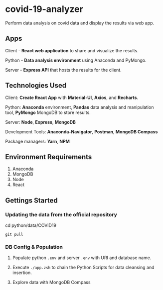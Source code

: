 # covid-19-analyzer

Perform data analysis on covid data and display the results via web app.

## Apps

Client - **React web application** to share and visualize the results.

Python - **Data analysis environment** using Anaconda and PyMongo.

Server - **Express API** that hosts the results for the client.

## Technologies Used

Client: **Create React App** with **Material-UI**, **Axios**, and **Recharts**.

Python: **Anaconda** environment, **Pandas** data analysis and manipulation tool, **PyMongo** MongoDB to store results.

Server: **Node**, **Express**, **MongoDB**

Development Tools: **Anaconda-Navigator**, **Postman**, **MongoDB Compass**

Package managers: **Yarn**, **NPM**

## Environment Requirements

1. Anaconda
2. MongoDB
3. Node
4. React

## Gettings Started

### Updating the data from the official repository

cd python/data/COVID19

`git pull`

### DB Config & Population

1. Populate python `.env` and server `.env` with URI and database name.

2. Execute `./app.zsh` to chain the Python Scripts for data cleansing and insertion.

3. Explore data with MongoDB Compass

